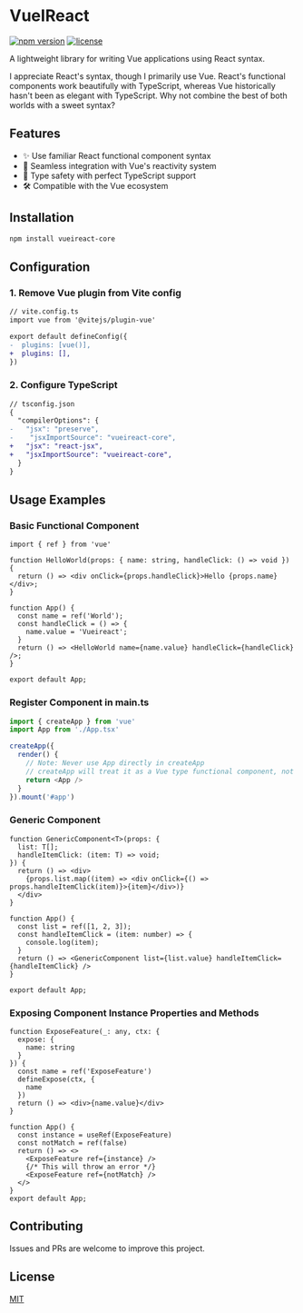 # VueIReact

[![npm version](https://img.shields.io/npm/v/vueireact-core.svg)](https://www.npmjs.com/package/vueireact-core)
[![license](https://img.shields.io/npm/l/vueireact-core.svg)](https://github.com/vueireact/vueireact/blob/main/LICENSE)

A lightweight library for writing Vue applications using React syntax.

I appreciate React's syntax, though I primarily use Vue. React's functional components work beautifully with TypeScript, whereas Vue historically hasn't been as elegant with TypeScript. Why not combine the best of both worlds with a sweet syntax?

## Features

- ✨ Use familiar React functional component syntax
- 🔄 Seamless integration with Vue's reactivity system
- 🧩 Type safety with perfect TypeScript support
- 🛠️ Compatible with the Vue ecosystem

## Installation

```bash
npm install vueireact-core
```

## Configuration

### 1. Remove Vue plugin from Vite config

```diff
// vite.config.ts
import vue from '@vitejs/plugin-vue'

export default defineConfig({
-  plugins: [vue()],
+  plugins: [],
})
```

### 2. Configure TypeScript

```diff 
// tsconfig.json
{
  "compilerOptions": {
-   "jsx": "preserve",
-    "jsxImportSource": "vueireact-core",
+   "jsx": "react-jsx",
+   "jsxImportSource": "vueireact-core",
  }
}
```

## Usage Examples

### Basic Functional Component

```tsx
import { ref } from 'vue'

function HelloWorld(props: { name: string, handleClick: () => void }) {
  return () => <div onClick={props.handleClick}>Hello {props.name}</div>;
}

function App() {
  const name = ref('World');
  const handleClick = () => {
    name.value = 'Vueireact';
  }
  return () => <HelloWorld name={name.value} handleClick={handleClick} />;
}

export default App;
```

### Register Component in main.ts

```ts
import { createApp } from 'vue'
import App from './App.tsx'

createApp({
  render() {
    // Note: Never use App directly in createApp
    // createApp will treat it as a Vue type functional component, not a React type functional component
    return <App />
  }
}).mount('#app')
```

### Generic Component

```tsx
function GenericComponent<T>(props: {
  list: T[];
  handleItemClick: (item: T) => void;
}) {
  return () => <div>
    {props.list.map((item) => <div onClick={() => props.handleItemClick(item)}>{item}</div>)}
  </div>
}

function App() {
  const list = ref([1, 2, 3]);
  const handleItemClick = (item: number) => {
    console.log(item);
  }
  return () => <GenericComponent list={list.value} handleItemClick={handleItemClick} /> 
}

export default App;
```

### Exposing Component Instance Properties and Methods

```tsx
function ExposeFeature(_: any, ctx: {
  expose: {
    name: string
  }
}) {
  const name = ref('ExposeFeature')
  defineExpose(ctx, {
    name
  })
  return () => <div>{name.value}</div>
}

function App() {
  const instance = useRef(ExposeFeature)
  const notMatch = ref(false)
  return () => <>
    <ExposeFeature ref={instance} />
    {/* This will throw an error */}
    <ExposeFeature ref={notMatch} />
  </>
}
export default App;
```

## Contributing

Issues and PRs are welcome to improve this project.

## License

[MIT](LICENSE)